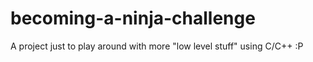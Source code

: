 # becoming-a-ninja-challenge
A project just to play around with more "low level stuff" using C/C++ :P
